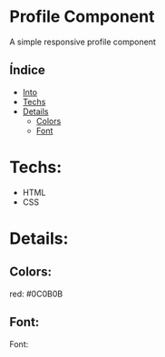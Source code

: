 # Profile Component
A simple responsive profile component


## Índice

* [Into](#Into) 
* [Techs](#Techs)
* [Details](#Details)
  * [Colors](#Colors)
  * [Font](#Font)



# Techs: 
- HTML
- CSS

# Details:

## Colors:
red: #0C0B0B<br>

## Font:
Font:
